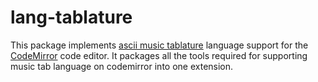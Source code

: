 # lang-tablature

This package implements [ascii music tablature](https://en.wikipedia.org/wiki/ASCII_tab) language support for the [CodeMirror](https://codemirror.net/6/) code editor.
It packages all the tools required for supporting music tab language on codemirror into one extension.
